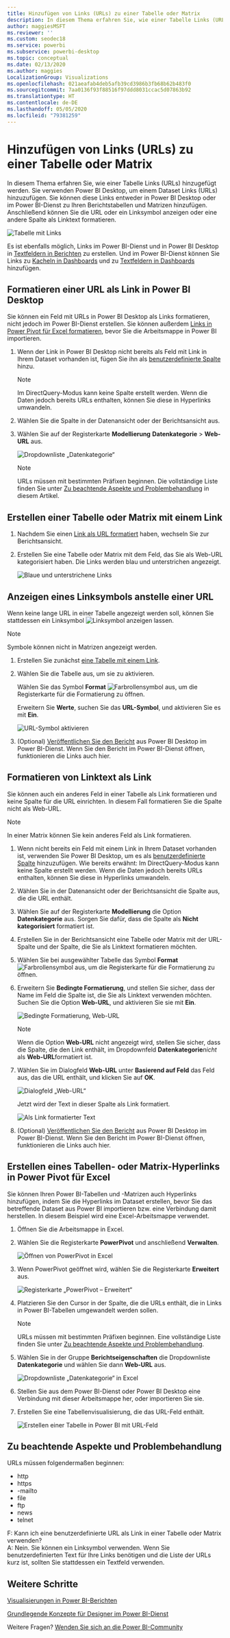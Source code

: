 ```yaml
---
title: Hinzufügen von Links (URLs) zu einer Tabelle oder Matrix
description: In diesem Thema erfahren Sie, wie einer Tabelle Links (URLs) hinzugefügt werden. Sie verwenden Power BI Desktop, um einem Dataset Links (URLs) hinzuzufügen. Dann können Sie diese Links entweder in Power BI Desktop oder im Power BI-Dienst zu Ihren Berichtstabellen und Matrizen hinzufügen.
author: maggiesMSFT
ms.reviewer: ''
ms.custom: seodec18
ms.service: powerbi
ms.subservice: powerbi-desktop
ms.topic: conceptual
ms.date: 02/13/2020
ms.author: maggies
LocalizationGroup: Visualizations
ms.openlocfilehash: 021aeafab4deb5afb39cd3986b3fb68b62b483f0
ms.sourcegitcommit: 7aa0136f93f88516f97ddd8031ccac5d07863b92
ms.translationtype: HT
ms.contentlocale: de-DE
ms.lasthandoff: 05/05/2020
ms.locfileid: "79381259"
---
```

# <a name="add-hyperlinks-urls-to-a-table-or-matrix"></a>Hinzufügen von Links (URLs) zu einer Tabelle oder Matrix
In diesem Thema erfahren Sie, wie einer Tabelle Links (URLs) hinzugefügt werden. Sie verwenden Power BI Desktop, um einem Dataset Links (URLs) hinzuzufügen. Sie können diese Links entweder in Power BI Desktop oder im Power BI-Dienst zu Ihren Berichtstabellen und Matrizen hinzufügen. Anschließend können Sie die URL oder ein Linksymbol anzeigen oder eine andere Spalte als Linktext formatieren.

![Tabelle mit Links](media/power-bi-hyperlinks-in-tables/power-bi-url-link-text.png)

Es ist ebenfalls möglich, Links im Power BI-Dienst und in Power BI Desktop in [Textfeldern in Berichten](service-add-hyperlink-to-text-box.md) zu erstellen. Und im Power BI-Dienst können Sie Links zu [Kacheln in Dashboards](service-dashboard-edit-tile.md) und zu [Textfeldern in Dashboards](service-dashboard-add-widget.md) hinzufügen. 


## <a name="format-a-url-as-a-hyperlink-in-power-bi-desktop"></a>Formatieren einer URL als Link in Power BI Desktop

Sie können ein Feld mit URLs in Power BI Desktop als Links formatieren, nicht jedoch im Power BI-Dienst erstellen. Sie können außerdem [Links in Power Pivot für Excel formatieren](#create-a-table-or-matrix-hyperlink-in-excel-power-pivot), bevor Sie die Arbeitsmappe in Power BI importieren.

1. Wenn der Link in Power BI Desktop nicht bereits als Feld mit Link in Ihrem Dataset vorhanden ist, fügen Sie ihn als [benutzerdefinierte Spalte](desktop-common-query-tasks.md) hinzu.

    > [!NOTE]
    > Im DirectQuery-Modus kann keine Spalte erstellt werden.  Wenn die Daten jedoch bereits URLs enthalten, können Sie diese in Hyperlinks umwandeln.

2. Wählen Sie die Spalte in der Datenansicht oder der Berichtsansicht aus. 

3. Wählen Sie auf der Registerkarte **Modellierung** **Datenkategorie** > **Web-URL** aus.
   
    ![Dropdownliste „Datenkategorie“](media/power-bi-hyperlinks-in-tables/power-bi-format-web-url.png)

    > [!NOTE]
    > URLs müssen mit bestimmten Präfixen beginnen. Die vollständige Liste finden Sie unter [Zu beachtende Aspekte und Problembehandlung](#considerations-and-troubleshooting) in diesem Artikel.

## <a name="create-a-table-or-matrix-with-a-hyperlink"></a>Erstellen einer Tabelle oder Matrix mit einem Link

1. Nachdem Sie einen [Link als URL formatiert](#format-a-url-as-a-hyperlink-in-power-bi-desktop) haben, wechseln Sie zur Berichtsansicht.
2. Erstellen Sie eine Tabelle oder Matrix mit dem Feld, das Sie als Web-URL kategorisiert haben. Die Links werden blau und unterstrichen angezeigt.

    ![Blaue und unterstrichene Links](media/power-bi-hyperlinks-in-tables/power-bi-url-blue-underline.png)


## <a name="display-a-hyperlink-icon-instead-of-a-url"></a>Anzeigen eines Linksymbols anstelle einer URL

Wenn keine lange URL in einer Tabelle angezeigt werden soll, können Sie stattdessen ein Linksymbol ![Linksymbol](media/power-bi-hyperlinks-in-tables/power-bi-hyperlink-icon.png) anzeigen lassen. 

> [!NOTE]
> Symbole können nicht in Matrizen angezeigt werden.
   
1. Erstellen Sie zunächst [eine Tabelle mit einem Link](#create-a-table-or-matrix-with-a-hyperlink).

2. Wählen Sie die Tabelle aus, um sie zu aktivieren.

    Wählen Sie das Symbol **Format** ![Farbrollensymbol](media/power-bi-hyperlinks-in-tables/power-bi-paintroller.png) aus, um die Registerkarte für die Formatierung zu öffnen.

    Erweitern Sie **Werte**, suchen Sie das **URL-Symbol**, und aktivieren Sie es mit **Ein**.

    ![URL-Symbol aktivieren](media/power-bi-hyperlinks-in-tables/power-bi-url-icon-on.png)

1. (Optional) [Veröffentlichen Sie den Bericht](desktop-upload-desktop-files.md) aus Power BI Desktop im Power BI-Dienst. Wenn Sie den Bericht im Power BI-Dienst öffnen, funktionieren die Links auch hier.

## <a name="format-link-text-as-a-hyperlink"></a>Formatieren von Linktext als Link

Sie können auch ein anderes Feld in einer Tabelle als Link formatieren und keine Spalte für die URL einrichten. In diesem Fall formatieren Sie die Spalte nicht als Web-URL.

> [!NOTE]
> In einer Matrix können Sie kein anderes Feld als Link formatieren.

1. Wenn nicht bereits ein Feld mit einem Link in Ihrem Dataset vorhanden ist, verwenden Sie Power BI Desktop, um es als [benutzerdefinierte Spalte](desktop-common-query-tasks.md) hinzuzufügen. Wie bereits erwähnt: Im DirectQuery-Modus kann keine Spalte erstellt werden.  Wenn die Daten jedoch bereits URLs enthalten, können Sie diese in Hyperlinks umwandeln.

2. Wählen Sie in der Datenansicht oder der Berichtsansicht die Spalte aus, die die URL enthält. 

3. Wählen Sie auf der Registerkarte **Modellierung** die Option **Datenkategorie** aus. Sorgen Sie dafür, dass die Spalte als **Nicht kategorisiert** formatiert ist.

2. Erstellen Sie in der Berichtsansicht eine Tabelle oder Matrix mit der URL-Spalte und der Spalte, die Sie als Linktext formatieren möchten.

3. Wählen Sie bei ausgewählter Tabelle das Symbol **Format** ![Farbrollensymbol](media/power-bi-hyperlinks-in-tables/power-bi-paintroller.png) aus, um die Registerkarte für die Formatierung zu öffnen.

4. Erweitern Sie **Bedingte Formatierung**, und stellen Sie sicher, dass der Name im Feld die Spalte ist, die Sie als Linktext verwenden möchten. Suchen Sie die Option **Web-URL**, und aktivieren Sie sie mit **Ein**.

    ![Bedingte Formatierung, Web-URL](media/power-bi-hyperlinks-in-tables/power-bi-format-conditional-web-url.png)

    > [!NOTE]
    > Wenn die Option **Web-URL** nicht angezeigt wird, stellen Sie sicher, dass die Spalte, die den Link enthält, im Dropdownfeld **Datenkategorie***nicht* als **Web-URL**formatiert ist.

5. Wählen Sie im Dialogfeld **Web-URL** unter **Basierend auf Feld** das Feld aus, das die URL enthält, und klicken Sie auf **OK**.

    ![Dialogfeld „Web-URL“](media/power-bi-hyperlinks-in-tables/power-bi-format-web-url-dialog.png)

    Jetzt wird der Text in dieser Spalte als Link formatiert.

    ![Als Link formatierter Text](media/power-bi-hyperlinks-in-tables/power-bi-url-link-text.png)

1. (Optional) [Veröffentlichen Sie den Bericht](desktop-upload-desktop-files.md) aus Power BI Desktop im Power BI-Dienst. Wenn Sie den Bericht im Power BI-Dienst öffnen, funktionieren die Links auch hier.

## <a name="create-a-table-or-matrix-hyperlink-in-excel-power-pivot"></a>Erstellen eines Tabellen- oder Matrix-Hyperlinks in Power Pivot für Excel

Sie können Ihren Power BI-Tabellen und -Matrizen auch Hyperlinks hinzufügen, indem Sie die Hyperlinks im Dataset erstellen, bevor Sie das betreffende Dataset aus Power BI importieren bzw. eine Verbindung damit herstellen. In diesem Beispiel wird eine Excel-Arbeitsmappe verwendet.

1. Öffnen Sie die Arbeitsmappe in Excel.
2. Wählen Sie die Registerkarte **PowerPivot** und anschließend **Verwalten**.
   
   ![Öffnen von PowerPivot in Excel](media/power-bi-hyperlinks-in-tables/createhyperlinkinpowerpivot2.png)
1. Wenn PowerPivot geöffnet wird, wählen Sie die Registerkarte **Erweitert** aus.
   
   ![Registerkarte „PowerPivot – Erweitert“](media/power-bi-hyperlinks-in-tables/createhyperlinkinpowerpivot3.png)
4. Platzieren Sie den Cursor in der Spalte, die die URLs enthält, die in Links in Power BI-Tabellen umgewandelt werden sollen.
   
   > [!NOTE]
   > URLs müssen mit bestimmten Präfixen beginnen. Eine vollständige Liste finden Sie unter [Zu beachtende Aspekte und Problembehandlung](#considerations-and-troubleshooting).
   > 
   
5. Wählen Sie in der Gruppe **Berichtseigenschaften** die Dropdownliste **Datenkategorie** und wählen Sie dann **Web-URL** aus. 
   
   ![Dropdownliste „Datenkategorie“ in Excel](media/power-bi-hyperlinks-in-tables/createhyperlinksnew.png)

6. Stellen Sie aus dem Power BI-Dienst oder Power BI Desktop eine Verbindung mit dieser Arbeitsmappe her, oder importieren Sie sie.
7. Erstellen Sie eine Tabellenvisualisierung, die das URL-Feld enthält.
   
   ![Erstellen einer Tabelle in Power BI mit URL-Feld](media/power-bi-hyperlinks-in-tables/hyperlinksintables.gif)

## <a name="considerations-and-troubleshooting"></a>Zu beachtende Aspekte und Problembehandlung

URLs müssen folgendermaßen beginnen:
- http
- https
- -mailto
- file
- ftp
- news
- telnet

F: Kann ich eine benutzerdefinierte URL als Link in einer Tabelle oder Matrix verwenden?    
A: Nein. Sie können ein Linksymbol verwenden. Wenn Sie benutzerdefinierten Text für Ihre Links benötigen und die Liste der URLs kurz ist, sollten Sie stattdessen ein Textfeld verwenden.


## <a name="next-steps"></a>Weitere Schritte
[Visualisierungen in Power BI-Berichten](visuals/power-bi-report-visualizations.md)

[Grundlegende Konzepte für Designer im Power BI-Dienst](service-basic-concepts.md)

Weitere Fragen? [Wenden Sie sich an die Power BI-Community](https://community.powerbi.com/)

